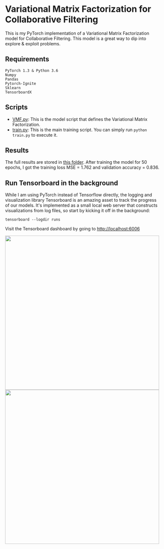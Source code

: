 # Variational Matrix Factorization for Collaborative Filtering

This is my PyTorch implementation of a Variational Matrix Factorization model for Collaborative Filtering. This model is a great way to dip into explore & exploit problems.

## Requirements
```
PyTorch 1.3 & Python 3.6
Numpy
Pandas
Pytorch-Ignite
Sklearn
TensorboardX
```

## Scripts
* [VMF.py](https://github.com/khanhnamle1994/transfer-rec/blob/master/Matrix-Factorization-Experiments/Variational-MF-CF-PyTorch/VMF.py): This is the model script that defines the Variational Matrix Factorization.
* [train.py](https://github.com/khanhnamle1994/transfer-rec/blob/master/Matrix-Factorization-Experiments/Variational-MF-CF-PyTorch/train.py): This is the main training script. You can simply run `python train.py` to execute it.

## Results
The full results are stored in [this folder](https://github.com/khanhnamle1994/transfer-rec/tree/master/Matrix-Factorization-Experiments/Variational-MF-CF-PyTorch/results). After training the model for 50 epochs, I got the training loss MSE = 1.762 and validation accuracy = 0.836.

## Run Tensorboard in the background
While I am using PyTorch instead of Tensorflow directly, the logging and visualization library Tensorboard is an amazing asset to track the progress of our models. It's implemented as a small local web server that constructs visualizations from log files, so start by kicking it off in the background:

```
tensorboard --logdir runs
```

Visit the Tensorboard dashboard by going to [http://localhost:6006](http://localhost:6006)

<img src="https://github.com/khanhnamle1994/transfer-rec/blob/master/Matrix-Factorization-Experiments/Variational-MF-CF-PyTorch/loss_mse.png" width="500" /><img src="https://github.com/khanhnamle1994/transfer-rec/blob/master/Matrix-Factorization-Experiments/Variational-MF-CF-PyTorch/valid_accuracy.png" width="500" />
